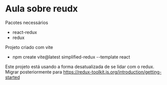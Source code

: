 # Aula sobre reudx

Pacotes necessários
- react-redux
- redux

Projeto criado com vite
- npm create vite@latest simplified-redux --template react

Este projeto está usando a forma desatualizada de se lidar com o redux.
Migrar posteriormente para https://redux-toolkit.js.org/introduction/getting-started